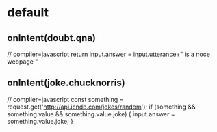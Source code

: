# default

## onIntent(doubt.qna)

// compiler=javascript
return input.answer = input.utterance+" is a noce webpage "



## onIntent(joke.chucknorris)
// compiler=javascript
const something = request.get('http://api.icndb.com/jokes/random');
if (something && something.value && something.value.joke) {
  input.answer = something.value.joke;
}

